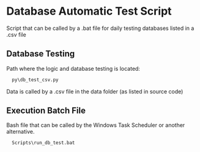 
# Database Automatic Test Script
Script that can be called by a .bat file for daily testing databases listed in a .csv file





## Database Testing

Path where the logic and database testing is located:

```bash
  py\db_test_csv.py
```

Data is called by a .csv file in the data folder (as listed in source code)
## Execution Batch File

Bash file that can be called by the Windows Task Scheduler or another alternative.

```bash
  Scripts\run_db_test.bat
```
    
